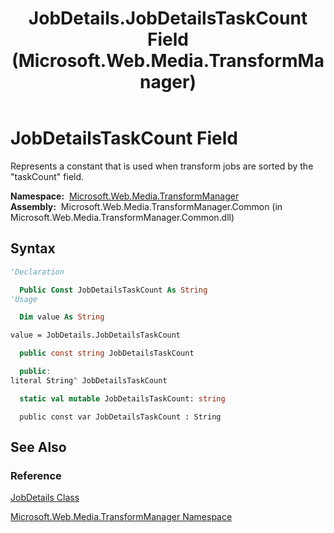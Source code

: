 ﻿---
title: JobDetails.JobDetailsTaskCount Field (Microsoft.Web.Media.TransformManager)
TOCTitle: JobDetailsTaskCount Field
ms:assetid: F:Microsoft.Web.Media.TransformManager.JobDetails.JobDetailsTaskCount
ms:mtpsurl: https://msdn.microsoft.com/en-us/library/microsoft.web.media.transformmanager.jobdetails.jobdetailstaskcount(v=VS.90)
ms:contentKeyID: 35520990
ms.date: 06/14/2012
mtps_version: v=VS.90
f1_keywords:
- Microsoft.Web.Media.TransformManager.JobDetails.JobDetailsTaskCount
dev_langs:
- csharp
- jscript
- vb
- FSharp
- cpp
api_location:
- Microsoft.Web.Media.TransformManager.Common.dll
api_name:
- Microsoft.Web.Media.TransformManager.JobDetails.JobDetailsTaskCount
api_type:
- Managed
topic_type:
- apiref
- kbSyntax
product_family_name: VS
ROBOTS: INDEX,FOLLOW
---

# JobDetailsTaskCount Field

Represents a constant that is used when transform jobs are sorted by the "taskCount" field.

**Namespace:**  [Microsoft.Web.Media.TransformManager](microsoft-web-media-transformmanager-namespace.md)  
**Assembly:**  Microsoft.Web.Media.TransformManager.Common (in Microsoft.Web.Media.TransformManager.Common.dll)

## Syntax

```vb
'Declaration

  Public Const JobDetailsTaskCount As String
'Usage

  Dim value As String

value = JobDetails.JobDetailsTaskCount
```

```csharp
  public const string JobDetailsTaskCount
```

```cpp
  public:
literal String^ JobDetailsTaskCount
```

``` fsharp
  static val mutable JobDetailsTaskCount: string
```

```jscript
  public const var JobDetailsTaskCount : String
```

## See Also

### Reference

[JobDetails Class](jobdetails-class-microsoft-web-media-transformmanager.md)

[Microsoft.Web.Media.TransformManager Namespace](microsoft-web-media-transformmanager-namespace.md)

